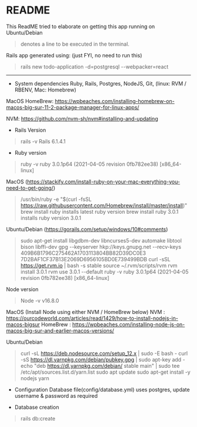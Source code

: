 # README

This ReadME tried to elaborate on getting this app running on Ubuntu/Debian

 > denotes a line to be executed in the terminal.

Rails app generated using: (just FYI, no need to run this)
 > rails new todo-application -d=postgresql --webpacker=react

 ---------------------------------------------------

* System dependencies
Ruby, Rails, Postgres, NodeJS, Git, (linux: RVM / RBENV, Mac: Homebrew)

MacOS
HomeBrew: https://wpbeaches.com/installing-homebrew-on-macos-big-sur-11-2-package-manager-for-linux-apps/

NVM: https://github.com/nvm-sh/nvm#installing-and-updating



* Rails Version
 > rails -v
Rails 6.1.4.1



* Ruby version 
 > ruby -v
ruby 3.0.1p64 (2021-04-05 revision 0fb782ee38) [x86_64-linux]

MacOS (https://stackify.com/install-ruby-on-your-mac-everything-you-need-to-get-going/)
 > /usr/bin/ruby -e "$(curl -fsSL https://raw.githubusercontent.com/Homebrew/install/master/install)"
 > brew install ruby 
installs latest ruby version
 > brew install ruby 3.0.1
installs ruby version 3.0.1

Ubuntu/Debian (https://gorails.com/setup/windows/10#comments)
 > sudo apt-get install libgdbm-dev libncurses5-dev automake libtool bison libffi-dev
 > gpg --keyserver hkp://keys.gnupg.net --recv-keys 409B6B1796C275462A1703113804BB82D39DC0E3 7D2BAF1CF37B13E2069D6956105BD0E739499BDB
 > curl -sSL https://get.rvm.io | bash -s stable
 > source ~/.rvm/scripts/rvm
 > rvm install 3.0.1
 > rvm use 3.0.1 --default
 > ruby -v
ruby 3.0.1p64 (2021-04-05 revision 0fb782ee38) [x86_64-linux]



Node version
 > Node -v
v16.8.0

MacOS (Install Node using either NVM / HomeBrew below)
NVM : https://ourcodeworld.com/articles/read/1429/how-to-install-nodejs-in-macos-bigsur
HomeBrew : https://wpbeaches.com/installing-node-js-on-macos-big-sur-and-earlier-macos-versions/

Ubuntu/Debian
 > curl -sL https://deb.nodesource.com/setup_12.x | sudo -E bash -
 > curl -sS https://dl.yarnpkg.com/debian/pubkey.gpg | sudo apt-key add -
 > echo "deb https://dl.yarnpkg.com/debian/ stable main" | sudo tee /etc/apt/sources.list.d/yarn.list
 > sudo apt update
 > sudo apt-get install -y nodejs yarn



* Configuration
Database file(config/database.yml)
uses postgres, update username & password as required



* Database creation
> rails db:create
